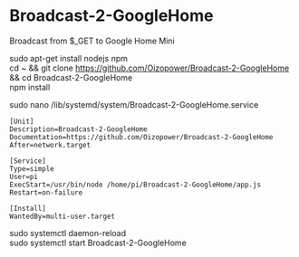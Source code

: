 # Broadcast-2-GoogleHome
Broadcast from $_GET to Google Home Mini  
  
sudo apt-get install nodejs npm  
cd ~ && git clone https://github.com/Oizopower/Broadcast-2-GoogleHome && cd Broadcast-2-GoogleHome  
npm install  
  
sudo nano /lib/systemd/system/Broadcast-2-GoogleHome.service  
  
```
[Unit]
Description=Broadcast-2-GoogleHome
Documentation=https://github.com/Oizopower/Broadcast-2-GoogleHome
After=network.target

[Service]
Type=simple
User=pi
ExecStart=/usr/bin/node /home/pi/Broadcast-2-GoogleHome/app.js
Restart=on-failure

[Install]
WantedBy=multi-user.target
```  
  
sudo systemctl daemon-reload  
sudo systemctl start Broadcast-2-GoogleHome  
